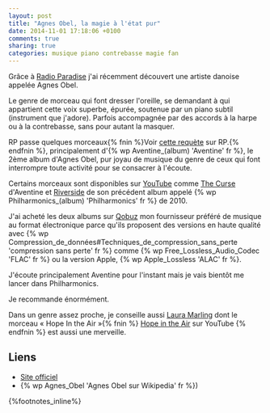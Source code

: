 ```yaml
---
layout: post
title: "Agnes Obel, la magie à l'état pur"
date: 2014-11-01 17:18:06 +0100
comments: true
sharing: true
categories: musique piano contrebasse magie fan
---
```


Grâce à [Radio Paradise](http://radioparadise.com/) j'ai récemment découvert une artiste danoise appelée Agnes Obel.

Le genre de morceau qui font dresser l'oreille, se demandant à qui appartient cette voix superbe, épurée, soutenue par un piano subtil (instrument que j'adore). Parfois accompagnée par des accords à la harpe ou à la contrebasse, sans pour autant la masquer.

RP passe quelques morceaux{% fnin %}Voir [cette requète](http://www.radioparadise.com/rp_2.php?#name=Music&func=search) sur RP.{% endfnin %}, principalement d'{% wp Aventine_(album) 'Aventine' fr %}, le 2ème album d'Agnes Obel, pur joyau de musique du genre de ceux qui font interrompre toute activité pour se consacrer à l'écoute.

Certains morceaux sont disponibles sur [YouTube](https://youtube.com/) comme [The Curse](https://www.youtube.com/watch?v=6h9XUYj96ho) d'Aventine et [Riverside](https://www.youtube.com/watch?v=vjncyiuwwXQ) de son précédent album appelé {% wp Philharmonics_(album) 'Philharmonics' fr %} de 2010.

J'ai acheté les deux albums sur [Qobuz](http://qobuz.com/) mon fournisseur préféré de musique au format électronique parce qu'ils proposent des versions en haute qualité avec {% wp Compression_de_données#Techniques_de_compression_sans_perte 'compression sans perte' fr %} comme {% wp Free_Lossless_Audio_Codec 'FLAC' fr %} ou la version Apple, {% wp Apple_Lossless 'ALAC' fr %}.

J'écoute principalement Aventine pour l'instant mais je vais bientôt me lancer dans Philharmonics.

Je recommande énormément.

Dans un genre assez proche, je conseille aussi [Laura Marling](http://www.lauramarling.com/) dont le morceau « Hope In the Air »{% fnin %} [Hope in the Air](https://www.youtube.com/watch?v=VKrYOUhOeaI) sur YouTube {% endfnin %} est aussi une merveille.

Liens
-----

- [Site officiel](http://www.agnesobel.com/)
- {% wp Agnes_Obel 'Agnes Obel sur Wikipedia' fr %})

{%footnotes_inline%}
